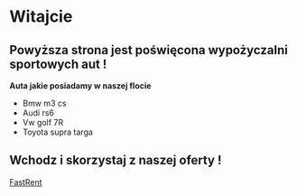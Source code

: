 # Witajcie
## Powyższa strona jest poświęcona wypożyczalni sportowych aut !

**Auta jakie posiadamy w naszej flocie**
* Bmw m3 cs
* Audi rs6 
* Vw golf 7R
* Toyota supra targa

## Wchodz i skorzystaj z naszej oferty !
[FastRent](https://fastrent.pl)
